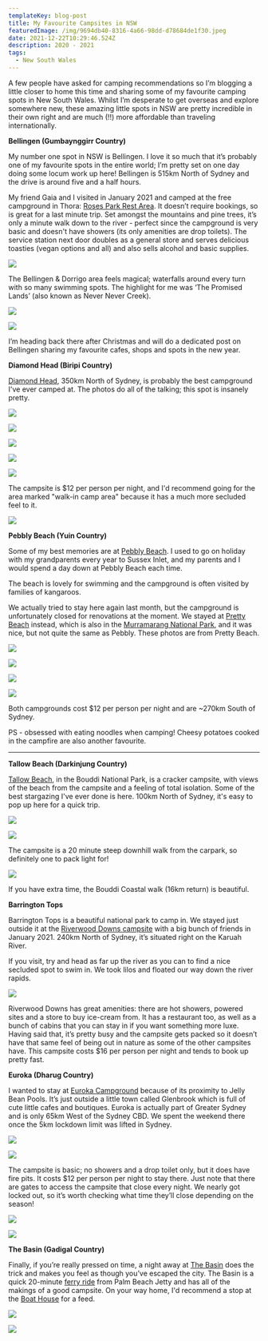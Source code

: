 ```yaml
---
templateKey: blog-post
title: My Favourite Campsites in NSW
featuredImage: /img/9694db40-8316-4a66-98dd-d78684de1f30.jpeg
date: 2021-12-22T10:29:46.524Z
description: 2020 - 2021
tags:
  - New South Wales
---
```

A few people have asked for camping recommendations so I’m blogging a little closer to home this time and sharing some of my favourite camping spots in New South Wales. Whilst I’m desperate to get overseas and explore somewhere new, these amazing little spots in NSW are pretty incredible in their own right and are much (!!) more affordable than traveling internationally.

**Bellingen (Gumbaynggirr Country)**

My number one spot in NSW is Bellingen. I love it so much that it’s probably one of my favourite spots in the entire world; I’m pretty set on one day doing some locum work up here! Bellingen is 515km North of Sydney and the drive is around five and a half hours.

My friend Gaia and I visited in January 2021 and camped at the free campground in Thora: [Roses Park Rest Area](http://www.camparoundaustralia.com.au/campsites/roses-park-rest-area/). It doesn’t require bookings, so is great for a last minute trip. Set amongst the mountains and pine trees, it’s only a minute walk down to the river - perfect since the campground is very basic and doesn't have showers (its only amenities are drop toilets). The service station next door doubles as a general store and serves delicious toasties (vegan options and all) and also sells alcohol and basic supplies. 

![](/img/img_7516.jpg)

The Bellingen & Dorrigo area feels magical; waterfalls around every turn with so many swimming spots. The highlight for me was ‘The Promised Lands’ (also known as Never Never Creek).

![](/img/img_7517.jpg)

![](/img/img_7442.jpg)

I’m heading back there after Christmas and will do a dedicated post on Bellingen sharing my favourite cafes, shops and spots in the new year.



**Diamond Head (Biripi Country)**

[Diamond Head](https://www.nationalparks.nsw.gov.au/camping-and-accommodation/campgrounds/diamond-head-campground), 350km North of Sydney, is probably the best campground I've ever camped at. The photos do all of the talking; this spot is insanely pretty.

![](/img/img_7532-1-.jpg)

![](/img/img_6064.jpg)

![](/img/img_6074.jpg)

![](/img/c3bce505-003a-489e-8a80-a60e414b9ff3.jpg)

![](/img/img_6086.jpg)

The campsite is $12 per person per night, and I'd recommend going for the area marked "walk-in camp area" because it has a much more secluded feel to it.

![](/img/img_6073.jpg)



**Pebbly Beach (Yuin Country)**

Some of my best memories are at [Pebbly Beach](https://www.nationalparks.nsw.gov.au/camping-and-accommodation/campgrounds/pebbly-beach-campground-yuraygir-national-park). I used to go on holiday with my grandparents every year to Sussex Inlet, and my parents and I would spend a day down at Pebbly Beach each time. 

The beach is lovely for swimming and the campground is often visited by families of kangaroos.

We actually tried to stay here again last month, but the campground is unfortunately closed for renovations at the moment. We stayed at [Pretty Beach](https://www.google.com/search?q=pretty+beach&oq=pretty+beach&aqs=chrome..69i57j46i10i433j46i10i175i199l4j0i10j46i10i175i199j0i10l2.1915j0j4&sourceid=chrome&ie=UTF-8) instead, which is also in the [Murramarang National Park](https://www.nationalparks.nsw.gov.au/visit-a-park/parks/murramarang-national-park), and it was nice, but not quite the same as Pebbly. These photos are from Pretty Beach.

![](/img/92e72fb1-7929-43ee-b4e2-e2b01cb4c177.jpg)

![](/img/0b6b8e2c-3715-447d-a785-07af88b59c93.jpg)

![](/img/6d8f5436-9cf9-4abc-a2c5-925887e7b579.jpg)

![](/img/7c01eabe-82fe-4904-b074-365a3d681f66.jpg)

Both campgrounds cost $12 per person per night and are ~270km South of Sydney.

PS - obsessed with eating noodles when camping! Cheesy potatoes cooked in the campfire are also another favourite. 

****

**Tallow Beach (Darkinjung Country)**

[Tallow Beach](https://www.nationalparks.nsw.gov.au/camping-and-accommodation/campgrounds/tallow-beach-campground), in the Bouddi National Park, is a cracker campsite, with views of the beach from the campsite and a feeling of total isolation. Some of the best stargazing I've ever done is here. 100km North of Sydney, it's easy to pop up here for a quick trip.

![](/img/img_7524.jpg)

![](/img/img_7525.jpg)

The campsite is a 20 minute steep downhill walk from the carpark, so definitely one to pack light for!

![](/img/img_7526.jpg)

If you have extra time, the Bouddi Coastal walk (16km return) is beautiful.



**Barrington Tops**

Barrington Tops is a beautiful national park to camp in. We stayed just outside it at the [Riverwood Downs campsite](https://www.riverwooddowns.com.au/) with a big bunch of friends in January 2021. 240km North of Sydney, it’s situated right on the Karuah River.

If you visit, try and head as far up the river as you can to find a nice secluded spot to swim in. We took lilos and floated our way down the river rapids.

![](/img/img_7511.jpg)

Riverwood Downs has great amenities: there are hot showers, powered sites and a store to buy ice-cream from. It has a restaurant too, as well as a bunch of cabins that you can stay in if you want something more luxe. Having said that, it’s pretty busy and the campsite gets packed so it doesn’t have that same feel of being out in nature as some of the other campsites have. This campsite costs $16 per person per night and tends to book up pretty fast. 



**Euroka (Dharug Country)**

I wanted to stay at [Euroka Campground](https://www.nationalparks.nsw.gov.au/camping-and-accommodation/campgrounds/euroka-campground) because of its proximity to Jelly Bean Pools. It’s just outside a little town called Glenbrook which is full of cute little cafes and boutiques. Euroka is actually part of Greater Sydney and is only 65km West of the Sydney CBD. We spent the weekend there once the 5km lockdown limit was lifted in Sydney. 

![](/img/img_2404.jpg)

![](/img/img_5550.jpg)

The campsite is basic; no showers and a drop toilet only, but it does have fire pits. It costs $12 per person per night to stay there. Just note that there are gates to access the campsite that close every night. We nearly got locked out, so it’s worth checking what time they’ll close depending on the season! 

![](/img/img_7523.jpg)

![](/img/c1e4c265-c248-4a8d-94ec-977f7deb2b20.jpg)



**The Basin (Gadigal Country)**

Finally, if you’re really pressed on time, a night away at [The Basin](https://www.nationalparks.nsw.gov.au/camping-and-accommodation/campgrounds/the-basin-campground) does the trick and makes you feel as though you’ve escaped the city. The Basin is a quick 20-minute [ferry ride](https://www.fantasea.com.au/palm-beach-ferries/timetable/) from Palm Beach Jetty and has all of the makings of a good campsite. On your way home, I'd recommend a stop at the [Boat House](https://www.theboathousepb.com.au/) for a feed.

![](/img/img_7522.jpg)

![](/img/img_7521.jpg)
